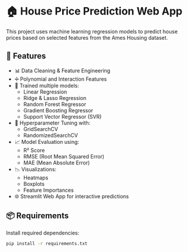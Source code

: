 # 🏠 House Price Prediction Web App

This project uses machine learning regression models to predict house prices based on selected features from the Ames Housing dataset.

## 🔧 Features

- 📊 Data Cleaning & Feature Engineering
- ➗ Polynomial and Interaction Features
- 🤖 Trained multiple models:
  - Linear Regression
  - Ridge & Lasso Regression
  - Random Forest Regressor
  - Gradient Boosting Regressor
  - Support Vector Regressor (SVR)
- 🧪 Hyperparameter Tuning with:
  - GridSearchCV
  - RandomizedSearchCV
- 📈 Model Evaluation using:
  - R² Score
  - RMSE (Root Mean Squared Error)
  - MAE (Mean Absolute Error)
- 📉 Visualizations:
  - Heatmaps
  - Boxplots
  - Feature Importances
- 🌐 Streamlit Web App for interactive predictions

## 📦 Requirements

Install required dependencies:

```bash
pip install -r requirements.txt
